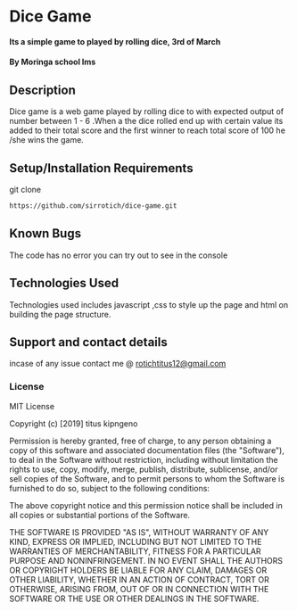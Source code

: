 # Dice Game
#### Its a simple game to played by rolling dice, 3rd of March
#### By Moringa school lms
## Description
Dice game is a web game played by rolling dice to with expected output of number between 1 - 6 .When a the dice rolled end up with certain value its added to their total score and the first winner to reach total score of 100 he /she wins the game.
## Setup/Installation Requirements
git clone
```bash
https://github.com/sirrotich/dice-game.git
```
## Known Bugs
The code has no error you can try out to see in the console
## Technologies Used
Technologies used includes javascript ,css to style up the page and html on building the page structure.
## Support and contact details
incase of any issue contact me @ rotichtitus12@gmail.com
### License
MIT License

Copyright (c) [2019] titus kipngeno

Permission is hereby granted, free of charge, to any person obtaining a copy
of this software and associated documentation files (the "Software"), to deal
in the Software without restriction, including without limitation the rights
to use, copy, modify, merge, publish, distribute, sublicense, and/or sell
copies of the Software, and to permit persons to whom the Software is
furnished to do so, subject to the following conditions:

The above copyright notice and this permission notice shall be included in all
copies or substantial portions of the Software.

THE SOFTWARE IS PROVIDED "AS IS", WITHOUT WARRANTY OF ANY KIND, EXPRESS OR
IMPLIED, INCLUDING BUT NOT LIMITED TO THE WARRANTIES OF MERCHANTABILITY,
FITNESS FOR A PARTICULAR PURPOSE AND NONINFRINGEMENT. IN NO EVENT SHALL THE
AUTHORS OR COPYRIGHT HOLDERS BE LIABLE FOR ANY CLAIM, DAMAGES OR OTHER
LIABILITY, WHETHER IN AN ACTION OF CONTRACT, TORT OR OTHERWISE, ARISING FROM,
OUT OF OR IN CONNECTION WITH THE SOFTWARE OR THE USE OR OTHER DEALINGS IN THE
SOFTWARE.
